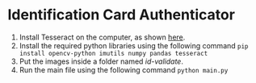 # Identification Card Authenticator

1. Install Tesseract on the computer, as shown [here](https://stackoverflow.com/questions/46140485/tesseract-installation-in-windows).
2. Install the required python libraries using the following command
    `pip install opencv-python imutils numpy pandas tesseract`
3. Put the images inside a folder named _id-validate_.
3. Run the main file using the following command
    `python main.py`
